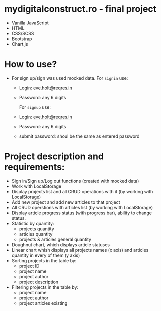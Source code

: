 # mydigitalconstruct.ro - final project

- Vanilla JavaScript
- HTML
- CSS/SCSS
- Bootstrap
- Chart.js

# How to use?

- For sign up/sign was used mocked data.
  For ``signin`` use:
  - Login: eve.holt@reqres.in
  - Password: any 6 digits
 
    For ``signup`` use:
  - Login: eve.holt@reqres.in
  - Password: any 6 digits
  - submit password: shoul be the same as entered password

# Project description and requirements:
  - Sign in/Sign up/Log out functions (created with mocked data)
  - Work with LocalStorage
  - Display projects list and all CRUD operations with it (by working with LocalStorage)
  - Add new project and add new articles to that project
  - All CRUD operstions with articles list (by working with LocalStorage)
  - Display article progress status (with progress bar), ability to change status.
  - Statistic by quantity:
    - projects quantity
    - articles quantity
    - projects & articles general quantity
  - Doughnut chart, which displays article statuses
  - Linear chart whish displays all projects names (x axis) and articles quantity in every of them (y axis)
  - Sorting projects in the table by:
    - project ID
    - project name
    - project author
    - project description
  - Filtering projects in the table by:
    - project name
    - project author
    - project articles existing
